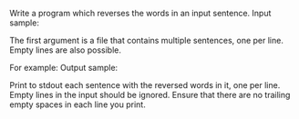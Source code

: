  Write a program which reverses the words in an input sentence.
Input sample:

The first argument is a file that contains multiple sentences, one per line. Empty lines are also possible.

For example:
Output sample:

Print to stdout each sentence with the reversed words in it, one per line. Empty lines in the input should be ignored. Ensure that there are no trailing empty spaces in each line you print. 
